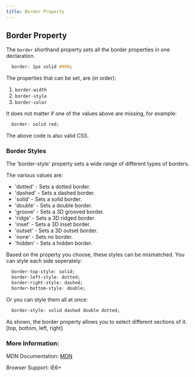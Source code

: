 ```yaml
---
title: Border Property
---
```

## Border Property

The `border` shorthand property sets all the border properties in one declaration. 
```css 
  border: 1px solid #000;
```

The properties that can be set, are (in order): 
1. `border-width`
2. `border-style`
3. `border-color`

It does not matter if one of the values above are missing, for example:

```css 
  border: solid red;
```
The above code is also valid CSS.

### Border Styles

The 'border-style' property sets a wide range of different types of borders.

The various values are:
- 'dotted' - Sets a dotted border.
- 'dashed' - Sets a dashed border.
- 'solid' - Sets a solid border.
- 'double' - Sets a double border.
- 'groove' - Sets a 3D grooved border. 
- 'ridge' - Sets a 3D ridged border. 
- 'inset' - Sets a 3D inset border. 
- 'outset' - Sets a 3D outset border.
- 'none' - Sets no border.
- 'hidden' - Sets a hidden border.

Based on the property you choose, these styles can be mismatched. 
You can style each side seperately:
```css
  border-top-style: solid;
  border-left-style: dotted;
  border-right-style: dashed;
  border-bottom-style: double;
```
Or you can style them all at once:
```css
  border-style: solid dashed double dotted;
```
As shown, the border property allows you to select different sections of it. [top, bottom, left, right]

### More Information:

MDN Documentation: <a href='https://developer.mozilla.org/en-US/docs/Web/CSS/border' target='_blank' rel='nofollow'>MDN</a>

Browser Support: IE6+
